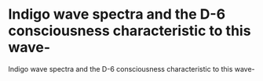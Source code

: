 # Indigo wave spectra and the D-6 consciousness characteristic to this wave-

Indigo wave spectra and the D-6 consciousness characteristic to this wave-